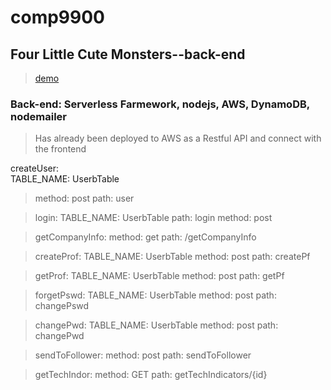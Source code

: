 # comp9900

## Four Little Cute Monsters--back-end

>[demo](https://unswddk.github.io/comp9900/#/)

### Back-end: Serverless Farmework, nodejs, AWS, DynamoDB, nodemailer

> Has already been deployed to AWS as a Restful API and connect with the frontend

createUser:
<br>
TABLE_NAME: UserbTable
>method: post
>path: user

>login: 
>TABLE_NAME: UserbTable
>path: login
>method: post

>getCompanyInfo:
>method: get
>path: /getCompanyInfo
    
>createProf:
>TABLE_NAME: UserbTable
>method: post
>path: createPf

>getProf:
>TABLE_NAME: UserbTable
>method: post
>path: getPf

>forgetPswd:
>TABLE_NAME: UserbTable
>method: post
>path: changePswd

>changePwd:
>TABLE_NAME: UserbTable
>method: post
>path: changePwd

>sendToFollower:
>method: post
>path: sendToFollower

>getTechIndor:
>method: GET
>path: getTechIndicators/{id}
